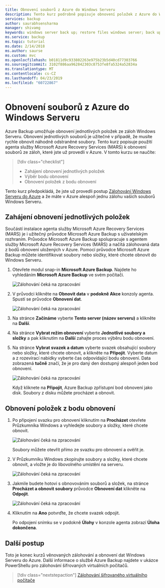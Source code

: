 ```yaml
---
title: Obnovení souborů z Azure do Windows Serveru
description: Tento kurz podrobně popisuje obnovení položek z Azure do Windows Serveru.
services: backup
author: saurabhsensharma
manager: shivamg
keywords: windows server back up; restore files windows server; back up and disaster recovery
ms.service: backup
ms.topic: tutorial
ms.date: 2/14/2018
ms.author: saurse
ms.custom: mvc
ms.openlocfilehash: b01811d9c933802263e975b23b5d40cd77303766
ms.sourcegitcommit: 3102f886aa962842303c8753fe8fa5324a52834a
ms.translationtype: MT
ms.contentlocale: cs-CZ
ms.lasthandoff: 04/23/2019
ms.locfileid: "60722867"
---
```

# <a name="recover-files-from-azure-to-a-windows-server"></a>Obnovení souborů z Azure do Windows Serveru

Azure Backup umožňuje obnovení jednotlivých položek ze záloh Windows Serveru. Obnovení jednotlivých souborů je užitečné v případě, že musíte rychle obnovit náhodně odstraněné soubory. Tento kurz popisuje použití agenta služby Microsoft Azure Recovery Services (MARS) k obnovení souborů ze záloh, které jste už provedli v Azure. V tomto kurzu se naučíte:

> [!div class="checklist"]
> * Zahájení obnovení jednotlivých položek 
> * Výběr bodu obnovení 
> * Obnovení položek z bodu obnovení

Tento kurz předpokládá, že jste už provedli postup [Zálohování Windows Serveru do Azure](backup-configure-vault.md) a že máte v Azure alespoň jednu zálohu vašich souborů Windows Serveru.

## <a name="initiate-recovery-of-individual-items"></a>Zahájení obnovení jednotlivých položek

Součástí instalace agenta služby Microsoft Azure Recovery Services (MARS) je i užitečný průvodce Microsoft Azure Backup s uživatelským rozhraním. Průvodce Microsoft Azure Backup spolupracuje s agentem služby Microsoft Azure Recovery Services (MARS) a načítá zálohovaná data z bodů obnovení uložených v Azure. Pomocí průvodce Microsoft Azure Backup můžete identifikovat soubory nebo složky, které chcete obnovit do Windows Serveru. 

1. Otevřete modul snap-in **Microsoft Azure Backup**. Najdete ho vyhledáním **Microsoft Azure Backup** ve svém počítači.

    ![Zálohování čeká na zpracování](./media/tutorial-backup-restore-files-windows-server/mars.png)

2. V průvodci klikněte na **Obnovit data** v **podokně Akce** konzoly agenta. Spustí se průvodce **Obnovení dat**.

    ![Zálohování čeká na zpracování](./media/tutorial-backup-restore-files-windows-server/mars-recover-data.png)

3. Na stránce **Začínáme** vyberte **Tento server (název serveru)** a klikněte na **Další**.

4. Na stránce **Vybrat režim obnovení** vyberte **Jednotlivé soubory a složky** a pak kliknutím na **Další** zahajte proces výběru bodu obnovení.
 
5. Na stránce **Vybrat svazek a datum** vyberte svazek obsahující soubory nebo složky, které chcete obnovit, a klikněte na **Připojit**. Vyberte datum a z rozevírací nabídky vyberte čas odpovídající bodu obnovení. Data zobrazená **tučně** značí, že je pro daný den dostupný alespoň jeden bod obnovení.

    ![Zálohování čeká na zpracování](./media/tutorial-backup-restore-files-windows-server/mars-select-date.png)
 
    Když kliknete na **Připojit**, Azure Backup zpřístupní bod obnovení jako disk. Soubory z disku můžete procházet a obnovit.

## <a name="restore-items-from-a-recovery-point"></a>Obnovení položek z bodu obnovení

1. Po připojení svazku pro obnovení kliknutím na **Procházet** otevřete Průzkumníka Windows a vyhledejte soubory a složky, které chcete obnovit. 

    ![Zálohování čeká na zpracování](./media/tutorial-backup-restore-files-windows-server/mars-browse-recover.png)

    Soubory můžete otevřít přímo ze svazku pro obnovení a ověřit je.

2. V Průzkumníku Windows zkopírujte soubory a složky, které chcete obnovit, a vložte je do libovolného umístění na serveru.

    ![Zálohování čeká na zpracování](./media/tutorial-backup-restore-files-windows-server/mars-final.png)

3. Jakmile budete hotovi s obnovováním souborů a složek, na stránce **Procházet a obnovit soubory** průvodce **Obnovení dat** klikněte na **Odpojit**. 

    ![Zálohování čeká na zpracování](./media/tutorial-backup-restore-files-windows-server/unmount-and-confirm.png)

4.  Kliknutím na **Ano** potvrďte, že chcete svazek odpojit.

    Po odpojení snímku se v podokně **Úlohy** v konzole agenta zobrazí **Úloha dokončena**.

## <a name="next-steps"></a>Další postup

Toto je konec kurzů věnovaných zálohování a obnovení dat Windows Serveru do Azure. Další informace o službě Azure Backup najdete v ukázce PowerShellu pro zálohování šifrovaných virtuálních počítačů.

> [!div class="nextstepaction"]
> [Zálohování šifrovaného virtuálního počítače](./scripts/backup-powershell-sample-backup-encrypted-vm.md)
